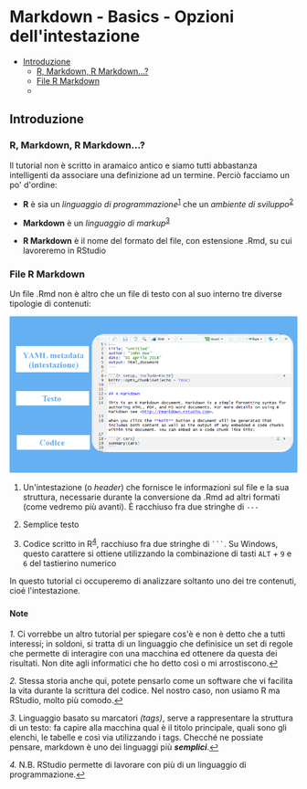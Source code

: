 Markdown - Basics - Opzioni dell'intestazione
================

-   [Introduzione](#introduzione)
    -   [R, Markdown, R Markdown...?](#r-markdown-r-markdown...)
    -   [File R Markdown](#file-r-markdown)
    -   [](#section)

Introduzione
------------

### R, Markdown, R Markdown...?

Il tutorial non è scritto in aramaico antico e siamo tutti abbastanza intelligenti da associare una definizione ad un termine. Perciò facciamo un po' d'ordine:

-   **R** è sia un *linguaggio di programmazione*<sup id="a1">[1](#f1)</sup> che un *ambiente di sviluppo*<sup id="a2">[2](#f2)</sup>

-   **Markdown** è un *linguaggio di markup*<sup id="a3">[3](#f3)</sup>

-   **R Markdown** è il nome del formato del file, con estensione .Rmd, su cui lavoreremo in RStudio

### File R Markdown

Un file .Rmd non è altro che un file di testo con al suo interno tre diverse tipologie di contenuti:

![Struttura\_file\_rmd](Struttura_file_rmd.png)

1.  Un'intestazione (o *header*) che fornisce le informazioni sul file e la sua struttura, necessarie durante la conversione da .Rmd ad altri formati (come vedremo più avanti). È racchiuso fra due stringhe di `---`

2.  Semplice testo

3.  Codice scritto in R<sup id="a4">[4](#f4)</sup>, racchiuso fra due stringhe di ```` ``` ````. Su Windows, questo carattere si ottiene utilizzando la combinazione di tasti `ALT` + `9` e `6` del tastierino numerico

In questo tutorial ci occuperemo di analizzare soltanto uno dei tre contenuti, cioé l'intestazione.

### 

#### Note

<i id="f1">1.</i> Ci vorrebbe un altro tutorial per spiegare cos'è e non è detto che a tutti interessi; in soldoni, si tratta di un linguaggio che definisice un set di regole che permette di interagire con una macchina ed ottenere da questa dei risultati. Non dite agli informatici che ho detto così o mi arrostiscono.[↩](#a1)

<i id="f2">2.</i> Stessa storia anche qui, potete pensarlo come un software che vi facilita la vita durante la scrittura del codice. Nel nostro caso, non usiamo R ma RStudio, molto più comodo.[↩](#a2)

<i id="f3">3.</i> Linguaggio basato su marcatori *(tags)*, serve a rappresentare la struttura di un testo: fa capire alla macchina qual è il titolo principale, quali sono gli elenchi, le tabelle e così via utilizzando i tags. Checché ne possiate pensare, markdown è uno dei linguaggi più ***semplici***.[↩](#a3)

<i id="f4">4.</i> N.B. RStudio permette di lavorare con più di un linguaggio di programmazione.[↩](#a4)
